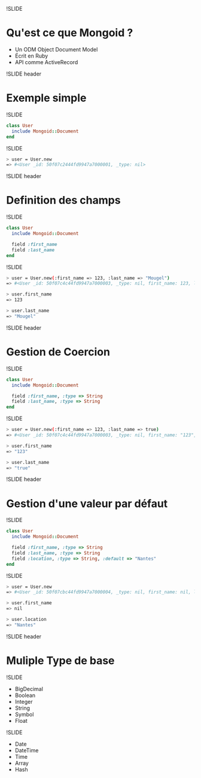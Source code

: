 !SLIDE
# Qu'est ce que Mongoid ? #

* Un ODM Object Document Model
* Écrit en Ruby
* API comme ActiveRecord

!SLIDE header
# Exemple simple #

!SLIDE
```ruby
class User
  include Mongoid::Document
end
```

!SLIDE
```bash
> user = User.new
=> #<User _id: 50f07c2444fd9947a7000001, _type: nil>
```

!SLIDE header

# Definition des champs #


!SLIDE

```ruby
class User
  include Mongoid::Document

  field :first_name
  field :last_name
end
```

!SLIDE
```bash
> user = User.new(:first_name => 123, :last_name => "Mougel")
=> #<User _id: 50f07c4c44fd9947a7000003, _type: nil, first_name: 123, last_name: "Mougel">

> user.first_name
=> 123

> user.last_name
=> "Mougel"
```

!SLIDE header

# Gestion de Coercion #

!SLIDE

```ruby
class User
  include Mongoid::Document

  field :first_name, :type => String
  field :last_name, :type => String
end
```

!SLIDE

```bash
> user = User.new(:first_name => 123, :last_name => true)
=> #<User _id: 50f07c4c44fd9947a7000003, _type: nil, first_name: "123", last_name: "true">

> user.first_name
=> "123"

> user.last_name
=> "true"
```

!SLIDE header

# Gestion d'une valeur par défaut #

!SLIDE

```ruby
class User
  include Mongoid::Document

  field :first_name, :type => String
  field :last_name, :type => String
  field :location, :type => String, :default => "Nantes"
end
```

!SLIDE

```bash
> user = User.new
=> #<User _id: 50f07cbc44fd9947a7000004, _type: nil, first_name: nil, last_name: nil, location: "Nantes">

> user.first_name
=> nil

> user.location
=> "Nantes"
```

!SLIDE header

# Muliple Type de base #

!SLIDE

* BigDecimal
* Boolean
* Integer
* String
* Symbol
* Float

!SLIDE

* Date
* DateTime
* Time
* Array
* Hash

